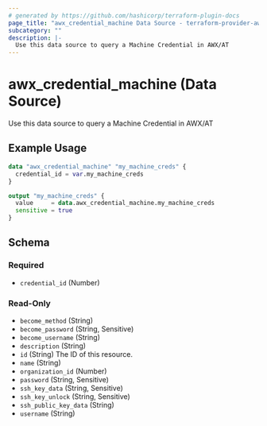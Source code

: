 ```yaml
---
# generated by https://github.com/hashicorp/terraform-plugin-docs
page_title: "awx_credential_machine Data Source - terraform-provider-awx"
subcategory: ""
description: |-
  Use this data source to query a Machine Credential in AWX/AT
---
```


# awx_credential_machine (Data Source)

Use this data source to query a Machine Credential in AWX/AT

## Example Usage

```terraform
data "awx_credential_machine" "my_machine_creds" {
  credential_id = var.my_machine_creds
}

output "my_machine_creds" {
  value     = data.awx_credential_machine.my_machine_creds
  sensitive = true
}
```

<!-- schema generated by tfplugindocs -->
## Schema

### Required

- `credential_id` (Number)

### Read-Only

- `become_method` (String)
- `become_password` (String, Sensitive)
- `become_username` (String)
- `description` (String)
- `id` (String) The ID of this resource.
- `name` (String)
- `organization_id` (Number)
- `password` (String, Sensitive)
- `ssh_key_data` (String, Sensitive)
- `ssh_key_unlock` (String, Sensitive)
- `ssh_public_key_data` (String)
- `username` (String)
